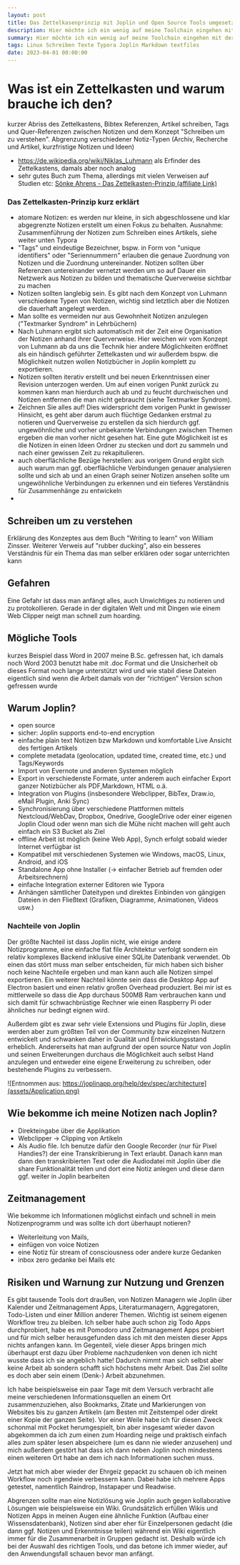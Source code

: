 ```yaml
---
layout: post
title: Das Zettelkasenprinzip mit Joplin und Open Source Tools umgesetzt
description: Hier möchte ich ein wenig auf meine Toolchain eingehen mit der ich mir geräteübergreifend einen Zettelkasten eingerichtet habe 
summary: Hier möchte ich ein wenig auf meine Toolchain eingehen mit der ich mir geräteübergreifend einen Zettelkasten eingerichtet habe 
tags: Linux Schreiben Texte Typora Joplin Markdown textfiles
date: 2023-04-01 00:00:00
---
```


# Was ist ein Zettelkasten und warum brauche ich den?

kurzer Abriss des Zettelkastens, Bibtex Referenzen, Artikel schreiben, Tags und Quer-Referenzen zwischen Notizen und dem Konzept "Schreiben um zu verstehen". Abgrenzung verschiedener Notiz-Typen (Archiv, Recherche und Artikel, kurzfristige Notizen und Ideen)

- https://de.wikipedia.org/wiki/Niklas_Luhmann als Erfinder des Zettelkastens, damals aber noch analog
- sehr gutes Buch zum Thema, allerdings mit vielen Verweisen auf Studien etc: [Sönke Ahrens - Das Zettelkasten-Prinzip (affiliate Link)](https://amzn.to/49KLIuE)

### Das Zettelkasten-Prinzip kurz erklärt

- atomare Notizen: es werden nur kleine, in sich abgeschlossene und klar abgegrenzte Notizen erstellt um einen Fokus zu behalten. Ausnahme: Zusammenführung der Notizen zum Schreiben eines Artikels, siehe weiter unten Typora 
- "Tags" und eindeutige Bezeichner, bspw. in Form von "unique identifiers" oder "Seriennummern" erlauben die genaue Zuordnung von Notizen und die Zuordnung untereinander. Notizen sollten über Referenzen untereinander vernetzt werden um so auf Dauer ein Netzwerk aus Notizen zu bilden und thematische Querverweise sichtbar zu machen
- Notizen sollten langlebig sein. Es gibt nach dem Konzept von Luhmann verschiedene Typen von Notizen, wichtig sind letztlich aber die Notizen die dauerhaft angelegt werden. 
- Man sollte es vermeiden nur aus Gewohnheit Notizen anzulegen ("Textmarker Syndrom" in Lehrbüchern)
- Nach Luhmann ergibt sich automatisch mit der Zeit eine Organisation der Notizen anhand ihrer Querverweise. Hier weichen wir vom Konzept von Luhmann ab da uns die Technik hier andere Möglichkeiten eröffnet als ein händisch geführter Zettelkasten und wir außerdem bspw. die Möglichkeit nutzen wollen Notizbücher in Joplin komplett zu exportieren.
- Notizen sollten iterativ erstellt und bei neuen Erkenntnissen einer Revision unterzogen werden. Um auf einen vorigen Punkt zurück zu kommen kann man hierdurch auch ab und zu feucht durchwischen und Notizen entfernen die man nicht gebraucht (siehe Textmarker Syndrom).
- Zeichnen Sie alles auf! Dies widerspricht dem vorigen Punkt in gewisser Hinsicht, es geht aber darum auch flüchtige Gedanken erstmal zu notieren und Querverweise zu erstellen da sich hierdurch ggf. ungewöhnliche und vorher unbekannte Verbindungen zwischen Themen ergeben die man vorher nicht gesehen hat. Eine gute Möglichkeit ist es die Notizen in einen Ideen Ordner zu stecken und dort zu sammeln und nach einer gewissen Zeit zu rekapitulieren.
- auch oberflächliche Bezüge herstellen: aus vorigem Grund ergibt sich auch warum man ggf. oberflächliche Verbindungen genauer analysieren sollte und sich ab und an einen Graph seiner Notizen ansehen sollte um ungewöhnliche Verbindungen zu erkennen und ein tieferes Verständnis für Zusammenhänge zu entwickeln
- 

## Schreiben um zu verstehen

Erklärung des Konzeptes aus dem Buch "Writing to learn" von William Zinsser. Weiterer Verweis auf "rubber ducking", also ein besseres Verständnis für ein Thema das man selber erklären oder sogar unterrichten kann

## Gefahren

Eine Gefahr ist dass man anfängt alles, auch Unwichtiges zu notieren und zu protokollieren. Gerade in der digitalen Welt und mit Dingen wie einem Web Clipper neigt man schnell zum hoarding.

## Mögliche Tools

kurzes Beispiel dass Word in 2007 meine B.Sc. gefressen hat, ich damals noch Word 2003 benutzt habe mit .doc Format und die Unsicherheit ob dieses Format noch lange unterstützt wird und wie stabil diese Dateien eigentlich sind wenn die Arbeit damals von der “richtigen” Version schon gefressen wurde

## Warum Joplin?

- open source
- sicher: Joplin supports end-to-end encryption 
- einfache plain text Notizen bzw Markdown und komfortable Live Ansicht des fertigen Artikels
- complete metadata (geolocation, updated time, created time, etc.) und Tags/Keywords
- Import von Evernote und anderen Systemen möglich
- Export in verschiedenste Formate, unter anderem auch einfacher Export ganzer Notizbücher als PDF,Markdown, HTML o.ä.
- Integration von Plugins (insbesondere Webclipper, BibTex, Draw.io, eMail Plugin, Anki Sync)
- Synchronisierung über verschiedene Plattformen mittels Nextcloud/WebDav, Dropbox, Onedrive, GoogleDrive oder einer eigenen Joplin Cloud oder wenn man sich die Mühe nicht machen will geht auch einfach ein S3 Bucket als Ziel
- offline Arbeit ist möglich (keine Web App), Synch erfolgt sobald wieder Internet verfügbar ist
- Kompatibel mit verschiedenen Systemen wie Windows, macOS, Linux, Android, and iOS
- Standalone App ohne Installer (-> einfacher Betrieb auf fremden oder Arbeitsrechnern)
- einfache Integration externer Editoren wie Typora
- Anhängen sämtlicher Dateitypen und direktes Einbinden von gängigen Dateien in den Fließtext (Grafiken, Diagramme, Animationen, Videos usw.)

### Nachteile von Joplin

Der größte Nachteil ist dass Joplin nicht, wie einige andere Notizprogramme, eine einfache flat file Architektur verfolgt sondern ein relativ komplexes Backend inklusive einer SQLite Datenbank verwendet. Ob einen das stört muss man selber entscheiden, für mich haben sich bisher noch keine Nachteile ergeben und man kann auch alle Notizen simpel exportieren. Ein weiterer Nachteil könnte sein dass die Desktop App auf Electron basiert und einen relativ großen Overhead produziert. Bei mir ist es mittlerweile so dass die App durchaus 500MB Ram verbrauchen kann und sich damit für schwachbrüstige Rechner wie einen Raspberry Pi oder ähnliches nur bedingt eignen wird. 

Außerdem gibt es zwar sehr viele Extensions und Plugins für Joplin, diese werden aber zum größten Teil von der Community bzw einzelnen Nutzern entwickelt und schwanken daher in Qualität und Entwicklungsstand erheblich. Andererseits hat man aufgrund der open source Natur von Joplin und seinen Erweiterungen durchaus die Möglichkeit auch selbst Hand anzulegen und entweder eine eigene Erweiterung zu schreiben, oder bestehende Plugins zu verbessern.

![Entnommen aus: https://joplinapp.org/help/dev/spec/architecture](assets/Application.png)



## Wie bekomme ich meine Notizen nach Joplin?

- Direkteingabe über die Applikation
- Webclipper -> Clipping von Artikeln
- Als Audio file. Ich benutze dafür den Google Recorder (nur für Pixel Handies?) der eine Transkribierung in Text erlaubt. Danach kann man dann den transkribierten Text oder die Audiodatei mit Joplin über die share Funktionalität teilen und dort eine Notiz anlegen und diese dann ggf. weiter in Joplin bearbeiten

## Zeitmanagement

Wie bekomme ich Informationen möglichst einfach und schnell in mein Notizenprogramm und was sollte ich dort überhaupt notieren?

- Weiterleitung von Mails,
- einfügen von voice Notizen
- eine Notiz für stream of consciousness oder andere kurze Gedanken
- inbox zero gedanke bei Mails etc 

## Risiken und Warnung zur Nutzung und Grenzen	

Es gibt tausende Tools dort draußen, von Notizen Managern wie Joplin über Kalender und Zeitmanagement Apps, Literaturmanagern, Aggregatoren, Todo-Listen und einer Million anderer Themen. Wichtig ist seinem eigenen Workflow treu zu bleiben. Ich selber habe auch schon zig Todo Apps durchprobiert, habe es mit Pomodoro und Zeitmanagement Apps probiert und für mich selber herausgefunden dass ich mit den meisten dieser Apps nichts anfangen kann. Im Gegenteil, viele dieser Apps bringen mich überhaupt erst dazu über Probleme nachzudenken von denen ich nicht wusste dass ich sie angeblich hatte! Dadurch nimmt man sich selbst aber keine Arbeit ab sondern schafft sich höchstens mehr Arbeit. Das Ziel sollte es doch aber sein einem (Denk-) Arbeit abzunehmen.

Ich habe beispielsweise ein paar Tage mit dem Versuch verbracht alle meine verschiedenen Informationsquellen an einem Ort zusammenzuziehen, also Bookmarks, Zitate und Markierungen von Websites bis zu ganzen Artikeln (am Besten mit Zeitstempel oder direkt einer Kopie der ganzen Seite). Vor einer Weile habe ich für diesen Zweck schonmal mit Pocket herumgespielt, bin aber insgesamt wieder davon abgekommen da ich zum einen zum Hoarding neige und praktisch einfach alles zum später lesen abspeichere (um es dann nie wieder anzusehen) und mich außerdem gestört hat dass ich dann neben Joplin noch mindestens einen weiteren Ort habe an dem ich nach Informationen suchen muss.

Jetzt hat mich aber wieder der Ehrgeiz gepackt zu schauen ob ich meinen Workflow noch irgendwie verbessern kann. Dabei habe ich mehrere Apps getestet, namentlich Raindrop, Instapaper und Readwise.

Abgrenzen sollte man eine Notizlösung wie Joplin auch gegen kollaborative Lösungen wie beispielsweise ein Wiki. Grundsätzlich erfüllen Wikis und Notizen Apps in meinen Augen eine ähnliche Funktion (Aufbau einer Wissensdatenbank), Notizen sind aber eher für Einzelpersonen gedacht (die dann ggf. Notizen und Erkenntnisse teilen) während ein Wiki eigentlich immer für die Zusammenarbeit in Gruppen gedacht ist. Deshalb würde ich bei der Auswahl des richtigen Tools, und das betone ich immer wieder, auf den Anwendungsfall schauen bevor man anfängt.
